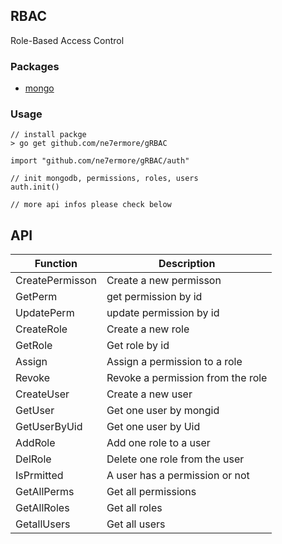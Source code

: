 ## RBAC
Role-Based Access Control

### Packages
* [mongo](gopkg.in/mgo.v2)


### Usage


```
// install packge
> go get github.com/ne7ermore/gRBAC
```

```
import "github.com/ne7ermore/gRBAC/auth"

// init mongodb, permissions, roles, users
auth.init()

// more api infos please check below
```

## API
|Function|Description|
|--|--|
|CreatePermisson|Create a new permisson|
|GetPerm|get permission by id|
|UpdatePerm|update permission by id|
|CreateRole|Create a new role|
|GetRole|Get role by id|
|Assign|Assign a permission to a role|
|Revoke|Revoke a permission from the role|
|CreateUser|Create a new user|
|GetUser|Get one user by mongid|
|GetUserByUid|Get one user by Uid|
|AddRole|Add one role to a user|
|DelRole|Delete one role from the user|
|IsPrmitted|A user has a permission or not|
|GetAllPerms|Get all permissions|
|GetAllRoles|Get all roles|
|GetallUsers|Get all users|
